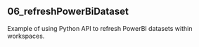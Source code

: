 ## 06_refreshPowerBiDataset
Example of using Python API to refresh PowerBI datasets within workspaces.



